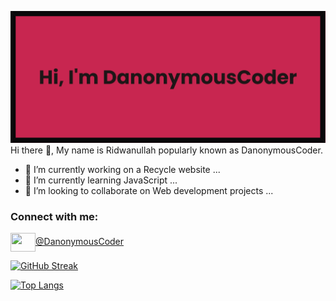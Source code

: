 [![MasterHead](banner.png)](https://github.com/DanonymousCoder)
Hi there 👋, My name is Ridwanullah popularly known as DanonymousCoder.
- 🔭 I’m currently working on a Recycle website ...
- 🌱 I’m currently learning JavaScript ...
- 👯 I’m looking to collaborate on Web development projects ...

<!--
**DanonymousCoder/DanonymousCoder** is a ✨ _special_ ✨ repository because its `README.md` (this file) appears on your GitHub profile.

Here are some ideas to get you started:

- 🔭 I’m currently working on a Recycle websit ...
- 🌱 I’m currently learning JavaScript ...
- 👯 I’m looking to collaborate on Web development projects ...
- 🤔 I’m looking for help with ...
- 💬 Ask me about ...
- 📫 How to reach me: ...
- 😄 Pronouns: ...
- ⚡ Fun fact: ...
-->
<h3 align="left">Connect with me:</h3>
<p align="left">
<a href="https://twitter.com/DanonymousCoder" target="blank"><img align="center" src="https://cdn.jsdelivr.net/npm/simple-icons@3.0.1/icons/twitter.svg" alt="" height="30" width="40" />@DanonymousCoder</a>
  </p>

  
[![GitHub Streak](http://github-readme-streak-stats.herokuapp.com?user=DanonymousCoder&theme=dark)](https://git.io/streak-stats)

[![Top Langs](https://github-readme-stats.vercel.app/api/top-langs/?username=DanonymousCoder&layout=compact&theme=vision-friendly-dark)](https://github.com/anuraghazra/github-readme-stats)
